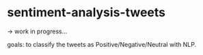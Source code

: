 # sentiment-analysis-tweets

-> work in progress...

goals: to classify the tweets as Positive/Negative/Neutral with NLP.
